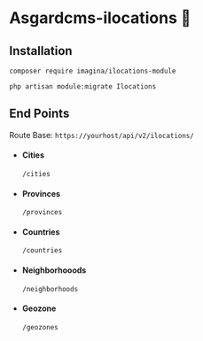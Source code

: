 # Asgardcms-ilocations 📍

## Installation

`composer require imagina/ilocations-module`

`php artisan module:migrate Ilocations`

## End Points
Route Base: `https://yourhost/api/v2/ilocations/`

* #### Cities
    `/cities`
        
* #### Provinces
    `/provinces`

* #### Countries
    `/countries`
    
    
* #### Neighborhooods
    `/neighborhoods`
    
* #### Geozone
    `/geozones`

